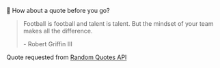 📣 How about a quote before you go?

> Football is football and talent is talent. But the mindset of your team makes all the difference.
>
> <p>- Robert Griffin III</p>

Quote requested from [Random Quotes API](https://github.com/lukePeavey/quotable)
